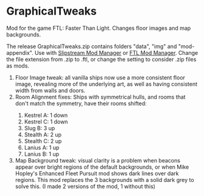 # GraphicalTweaks
Mod for the game FTL: Faster Than Light. Changes floor images and map backgrounds.

The release GraphicalTweaks.zip contains folders "data", "img" and "mod-appendix". Use with [Slipstream Mod Manager](https://github.com/Vhati/Slipstream-Mod-Manager) or [FTL Mod Manager](https://github.com/afishhh/ftlman). Change the file extension from .zip to .ftl, or change the setting to consider .zip files as mods.

<ol>
    <li>Floor Image tweak: all vanilla ships now use a more consistent floor image, revealing more of the underlying art, as well as having consistent width from walls and doors.</li>
	<li>Room Alignment fixes: Ships with symmetrical hulls, and rooms that don't match the symmetry, have their rooms shifted:</li>
	<ol>
		<li>Kestrel A: 1 down</li>
		<li>Kestrel C: 1 down</li>
		<li>Slug B: 3 up</li>
		<li>Stealth A: 2 up</li>
		<li>Stealth C: 2 up</li>
		<li>Lanius A: 1 up</li>
		<li>Lanius B: 1 up</li>
	</ol>
    <li>Map Background tweak: visual clarity is a problem when beacons appear over bright regions of the default backgrounds, or when Mike Hopley's Enhanced Fleet Pursuit mod shows dark lines over dark regions. This mod replaces the 3 backgrounds with a solid dark grey to solve this. (I made 2 versions of the mod, 1 without this)</li>
</ol>
